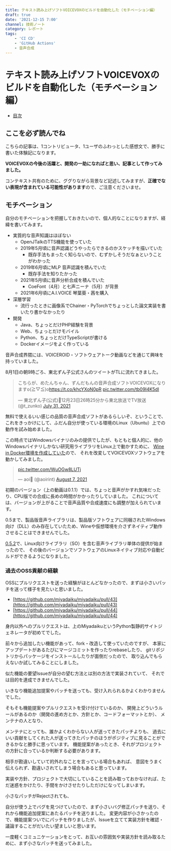 ```yaml
---
title: テキスト読み上げソフトVOICEVOXのビルドを自動化した（モチベーション編）
draft: true
date: '2021-12-15 7:00'
channel: 技術ノート
category: レポート
tags:
    - 'CI CD'
    - 'GitHub Actions'
    - 音声合成
---
```

# テキスト読み上げソフトVOICEVOXのビルドを自動化した（モチベーション編）

- [目次](../voicevox_autobuild/)

<!--
    コンテキストの共有
    モチベーションの確認
    技術情報の共有
-->

## ここを必ず読んでね

こちらの記事は、1コントリビュータ、1ユーザのふわっとした感想文で、勝手に書いた体験記になります。

**VOICEVOXの今後の活躍と、開発の一助になればと思い、記事として作ってみました。**

コンテキスト共有のために、ググりながら背景など記述してみますが、**正確でない表現が含まれている可能性があります**ので、ご注意くださいませ。

## モチベーション

自分のモチベーションを把握しておきたいので、個人的なことになりますが、経緯を書いてみます。

- 実質的な音声知識はほぼない
    - OpenJTalkのTTS機能を使っていた
    - 2019年5月頃に音声認識どうやったらできるのかスケッチを描いていた
        - 既存手法もまったく知らないので、むずかしそうだなぁということがわかった
    - 2019年6月頃にMLP 音声認識を積んでいた
        - 既存手法を知りたかった
    - 2021年5月頃に音声分析合成を積んでいた
        - CoeFont（4月）と七声ニーナ（5月）が背景
    - 2021年6月頃にA.I.VOICE 琴葉葵・茜を購入
- 深層学習
    - 流行ったときに画像系でChainer・PyTorchでちょっとした論文実装を書いたり書かなかったり
- 開発
    - Java、ちょっとだけPHP経験を背景
    - Web、ちょっとだけモバイル
    - Python、ちょっとだけTypeScriptが書ける
    - Dockerイメージをよく作っている

音声合成界隈には、VOICEROID・ソフトウェアトーク動画などを通じて興味を持っていました。

8月1日の朝9時ごろ、東北ずん子公式さんのツイートがTLに流れてきました。

<blockquote class="twitter-tweet"><p lang="ja" dir="ltr">こちらが、めたんちゃん、ずんだもんの音声合成ソフトVOICEVOXになりますo(≧▽≦)o<a href="https://t.co/khcYXoN0pR">https://t.co/khcYXoN0pR</a> <a href="https://t.co/tb09I4K5dI">pic.twitter.com/tb09I4K5dI</a></p>&mdash; 東北ずん子(公式)💚12月23日26時25分から東北放送でTV放送 (@t_zunko) <a href="https://twitter.com/t_zunko/status/1421485817319546884?ref_src=twsrc%5Etfw">July 31, 2021</a></blockquote>

無料で使えるいい感じの品質の音声合成ソフトがあるらしいぞ、ということで、これをきっかけにして、ふだん自分が使っている環境のLinux（Ubuntu）上での動作を試み始めました。

この時点ではWindowsバイナリのみの提供でしたが、もともと個人的に、他のWindowsバイナリしかない研究用ライブラリをLinux上で動かすために、
[Wine in Docker環境を作成していた](https://twitter.com/aoirint/status/1381667075341447169)ので、
それを改変してVOICEVOXソフトウェアを動かしてみました。

<blockquote class="twitter-tweet"><p lang="und" dir="ltr"><a href="https://t.co/WuOGw8LUTj">pic.twitter.com/WuOGw8LUTj</a></p>&mdash; aoi🌱 (@aoirint) <a href="https://twitter.com/aoirint/status/1424142369046155268?ref_src=twsrc%5Etfw">August 7, 2021</a></blockquote>

初期のバージョン（上の動画は0.1.1）では、ちょっと音声がかすれ気味だったり、CPU版での合成に長めの時間がかかったりしていました。
これについては、バージョンが上がることで音声品質や合成速度にも調整が加えられています。

0.5まで、製品版音声ライブラリは、製品版ソフトウェアに同梱されたWindows向け（DLL）のみ存在していたため、Wineや仮想環境を介さずネイティブ動作させることはできませんでした。

[0.5.2](https://github.com/VOICEVOX/voicevox_core/releases/tag/0.5.2)で、Linux向けライブラリ（SO）を含む音声ライブラリ単体の提供が始まったので、
その後のバージョンでソフトウェアのLinuxネイティブ対応や自動ビルドができるようになりました。

### 過去のOSS貢献の経験

OSSにプルリクエストを送った経験がほとんどなかったので、まずは小さいパッチを送って様子を見たいと思いました。

- [https://github.com/miyadaiku/miyadaiku/pull/43](https://github.com/miyadaiku/miyadaiku/pull/43)
- [https://github.com/miyadaiku/miyadaiku/pull/44](https://github.com/miyadaiku/miyadaiku/pull/44)

身内以外へのプルリクエストは、上のMiyadaikuというPython製静的サイトジェネレータが初めてでした。

前々から追加したい機能があって、fork・改造して使っていたのですが、
本家にアップデートがあるたびにマージコミットを作ったりrebaseしたり、
gitリポジトリからパッケージをインストールしたりが面倒だったので、
取り込んでもらえないか試してみることにしました。

似た機能の要望Issueが自分の望む方法とは別の方法で実装されていて、
それでは目的を達成できませんでした。

いきなり機能追加提案やパッチを送っても、受け入れられるかよくわかりませんでした。

そもそも機能提案やプルリクエストを受け付けているのか、
開発上どういうルールがあるのか（開発の進め方とか、方針とか、コードフォーマットとか）、
メンテナの人となり、

メンテナにとっても、誰かよくわからない人が送ってきたパッチよりも、
過去にいい貢献をしてくれた人が送ってきたパッチのほうがポジティブに見ることができるかなと勝手に思っています。
機能提案があったとき、それがプロジェクトの方針に合っているか判断する必要があります。

相手が勘違いしていて的外れなことを言っている場合もあれば、
意図をうまく伝えられず、勘違いされてしまう場合もあると思っています。

実装や方針、プロジェクトで大切にしていることを読み取っておかなければ、ただ迷惑をかけたり、手間をかけさせたりしただけになってしまいます。

小さなパッチがRejectされても、


自分が使う上でバグを見つけていたので、まず小さいバグ修正パッチを送り、それから機能追加提案にあたるパッチを送りました。
変更内容が小さかったので、機能提案ついでにパッチを作りましたが、Issueを立てて実装方針を確認・議論することがだいたい望ましいと思います。

一度軽くコミュニケーションをとって、お互いの雰囲気や実装方針を読み取るために、まず小さなパッチを送ってみました。
